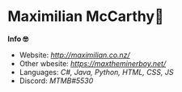 # Maximilian McCarthy🤯

**Info 🤓**
- Website: *http://maximilian.co.nz/*
- Other wbesite: *https://maxtheminerboy.net/*
- Languages: *C#, Java, Python, HTML, CSS, JS*
- Discord: *MTMB#5530*
